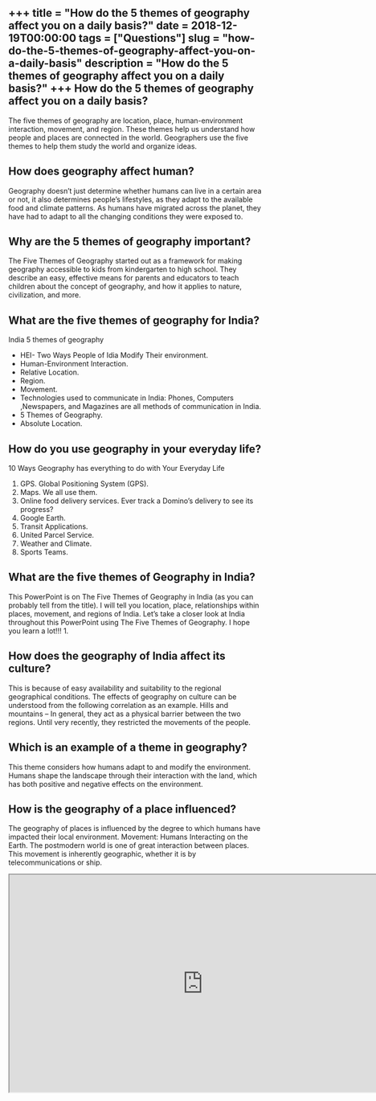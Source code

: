 +++
title = "How do the 5 themes of geography affect you on a daily basis?"
date = 2018-12-19T00:00:00
tags = ["Questions"]
slug = "how-do-the-5-themes-of-geography-affect-you-on-a-daily-basis"
description = "How do the 5 themes of geography affect you on a daily basis?"
+++
How do the 5 themes of geography affect you on a daily basis?
-------------------------------------------------------------

The five themes of geography are location, place, human-environment interaction, movement, and region. These themes help us understand how people and places are connected in the world. Geographers use the five themes to help them study the world and organize ideas.

How does geography affect human?
--------------------------------

Geography doesn’t just determine whether humans can live in a certain area or not, it also determines people’s lifestyles, as they adapt to the available food and climate patterns. As humans have migrated across the planet, they have had to adapt to all the changing conditions they were exposed to.

Why are the 5 themes of geography important?
--------------------------------------------

The Five Themes of Geography started out as a framework for making geography accessible to kids from kindergarten to high school. They describe an easy, effective means for parents and educators to teach children about the concept of geography, and how it applies to nature, civilization, and more.

What are the five themes of geography for India?
------------------------------------------------

India 5 themes of geography

- HEI- Two Ways People of Idia Modify Their environment.
- Human-Environment Interaction.
- Relative Location.
- Region.
- Movement.
- Technologies used to communicate in India: Phones, Computers ,Newspapers, and Magazines are all methods of communication in India.
- 5 Themes of Geography.
- Absolute Location.

How do you use geography in your everyday life?
-----------------------------------------------

10 Ways Geography has everything to do with Your Everyday Life

1. GPS. Global Positioning System (GPS).
2. Maps. We all use them.
3. Online food delivery services. Ever track a Domino’s delivery to see its progress?
4. Google Earth.
5. Transit Applications.
6. United Parcel Service.
7. Weather and Climate.
8. Sports Teams.

What are the five themes of Geography in India?
-----------------------------------------------

This PowerPoint is on The Five Themes of Geography in India (as you can probably tell from the title). I will tell you location, place, relationships within places, movement, and regions of India. Let’s take a closer look at India throughout this PowerPoint using The Five Themes of Geography. I hope you learn a lot!!! 1.

How does the geography of India affect its culture?
---------------------------------------------------

This is because of easy availability and suitability to the regional geographical conditions. The effects of geography on culture can be understood from the following correlation as an example. Hills and mountains – In general, they act as a physical barrier between the two regions. Until very recently, they restricted the movements of the people.

Which is an example of a theme in geography?
--------------------------------------------

This theme considers how humans adapt to and modify the environment. Humans shape the landscape through their interaction with the land, which has both positive and negative effects on the environment.

How is the geography of a place influenced?
-------------------------------------------

The geography of places is influenced by the degree to which humans have impacted their local environment. Movement: Humans Interacting on the Earth. The postmodern world is one of great interaction between places. This movement is inherently geographic, whether it is by telecommunications or ship.

<iframe allow="accelerometer; autoplay; clipboard-write; encrypted-media; gyroscope; picture-in-picture" allowfullscreen="" class="__youtube_prefs__  epyt-is-override  no-lazyload" data-no-lazy="1" data-origheight="433" data-origwidth="770" data-skipgform_ajax_framebjll="" height="433" id="_ytid_17977" loading="lazy" src="https://www.youtube.com/embed/J1afrDnnyt4?enablejsapi=1&autoplay=0&cc_load_policy=0&cc_lang_pref=&iv_load_policy=1&loop=0&modestbranding=0&rel=1&fs=1&playsinline=0&autohide=2&theme=dark&color=red&controls=1&" title="YouTube player" width="770"></iframe>